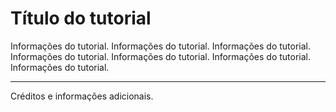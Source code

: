 # Título do tutorial

Informações do tutorial.
Informações do tutorial.
Informações do tutorial.
Informações do tutorial.
Informações do tutorial.
Informações do tutorial.
Informações do tutorial.

---

Créditos e informações adicionais.
